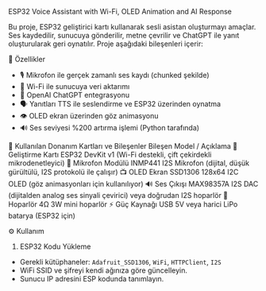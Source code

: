 ESP32 Voice Assistant with Wi-Fi, OLED Animation and AI Response

Bu proje, ESP32 geliştirici kartı kullanarak sesli asistan oluşturmayı amaçlar. Ses kaydedilir, sunucuya gönderilir, metne çevrilir ve ChatGPT ile yanıt oluşturularak geri oynatılır. Proje aşağıdaki bileşenleri içerir:

 🧠 Özellikler

- 🎙️ Mikrofon ile gerçek zamanlı ses kaydı (chunked şekilde)
- 📡 Wi-Fi ile sunucuya veri aktarımı
- 🤖 OpenAI ChatGPT entegrasyonu
- 🗣️ Yanıtları TTS ile seslendirme ve ESP32 üzerinden oynatma
- 👁️ OLED ekran üzerinden göz animasyonu
- 🔊 Ses seviyesi %200 artırma işlemi (Python tarafında)

🧱 Kullanılan Donanım Kartları ve Bileşenler
Bileşen	Model / Açıklama
🧠 Geliştirme Kartı	ESP32 DevKit v1 (Wi-Fi destekli, çift çekirdekli mikrodenetleyici)
🎤 Mikrofon Modülü	INMP441 I2S Mikrofon (dijital, düşük gürültülü, I2S protokolü ile çalışır)
📺 OLED Ekran	SSD1306 128x64 I2C OLED (göz animasyonları için kullanılıyor)
🔊 Ses Çıkışı	MAX98357A I2S DAC (dijitalden analog ses sinyali çevirici) veya doğrudan I2S hoparlör
🔌 Hoparlör	4Ω 3W mini hoparlör
⚡ Güç Kaynağı	USB 5V veya harici LiPo batarya (ESP32 için)


 ⚙️ Kullanım

 1. ESP32 Kodu Yükleme


- Gerekli kütüphaneler: `Adafruit_SSD1306`, `WiFi`, `HTTPClient`, `I2S`
- WiFi SSID ve şifreyi kendi ağınıza göre güncelleyin.
- Sunucu IP adresini ESP kodunda tanımlayın.
